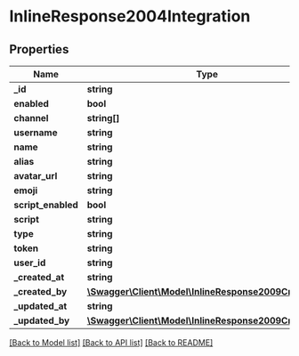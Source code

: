 # InlineResponse2004Integration

## Properties
Name | Type | Description | Notes
------------ | ------------- | ------------- | -------------
**_id** | **string** |  | [optional] 
**enabled** | **bool** |  | [optional] 
**channel** | **string[]** |  | [optional] 
**username** | **string** |  | [optional] 
**name** | **string** |  | [optional] 
**alias** | **string** |  | [optional] 
**avatar_url** | **string** |  | [optional] 
**emoji** | **string** |  | [optional] 
**script_enabled** | **bool** |  | [optional] 
**script** | **string** |  | [optional] 
**type** | **string** |  | [optional] 
**token** | **string** |  | [optional] 
**user_id** | **string** |  | [optional] 
**_created_at** | **string** |  | [optional] 
**_created_by** | [**\Swagger\Client\Model\InlineResponse2009CreatedBy**](InlineResponse2009CreatedBy.md) |  | [optional] 
**_updated_at** | **string** |  | [optional] 
**_updated_by** | [**\Swagger\Client\Model\InlineResponse2009CreatedBy**](InlineResponse2009CreatedBy.md) |  | [optional] 

[[Back to Model list]](../../README.md#documentation-for-models) [[Back to API list]](../../README.md#documentation-for-api-endpoints) [[Back to README]](../../README.md)

